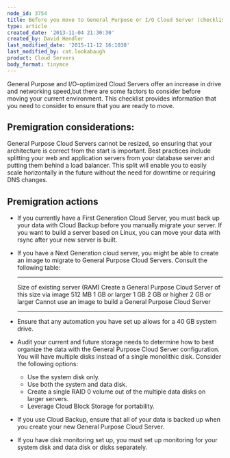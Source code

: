 ```yaml
---
node_id: 3754
title: Before you move to General Purpose or I/O Cloud Server (checklist)
type: article
created_date: '2013-11-04 21:30:30'
created_by: David Hendler
last_modified_date: '2015-11-12 16:1038'
last_modified_by: cat.lookabaugh
product: Cloud Servers
body_format: tinymce
---
```


General Purpose and I/O-optimized Cloud Servers offer an increase in
drive and networking speed,but there are some factors to consider before
moving your current environment. This checklist provides information
that you need to consider to ensure that you are ready to move.

Premigration considerations:
----------------------------

General Purpose Cloud Servers cannot be resized, so ensuring that your
architecture is correct from the start is important. Best practices
include splitting your web and application servers from your database
server and putting them behind a load balancer. This split will enable
you to easily scale horizontally in the future without the need for
downtime or requiring DNS changes.

 

Premigration actions
--------------------

-   If you currently have a First Generation Cloud Server, you must back
    up your data with Cloud Backup before you manually migrate your
    server. If you want to build a server based on Linux, you can move
    your data with rsync after your new server is built.
-   If you have a Next Generation cloud server, you might be able to
    create an image to migrate to General Purpose Cloud Servers. Consult
    the following table:
      ------------------------------- --------------------------------------------------------------
      Size of existing server (RAM)   Create a General Purpose Cloud Server of this size via image
      512 MB                          1 GB or larger
      1 GB                            2 GB or higher
      2 GB or larger                  Cannot use an image to build a General Purpose Cloud Server
      ------------------------------- --------------------------------------------------------------

 

-   Ensure that any automation you have set up allows for a 40 GB system
    drive.
-   Audit your current and future storage needs to determine how to best
    organize the data with the General Purpose Cloud Server
    configuration. You will have multiple disks instead of a single
    monolithic disk. Consider the following options:
    -   Use the system disk only.
    -   Use both the system and data disk.
    -   Create a single RAID 0 volume out of the multiple data disks on
        larger servers.
    -   Leverage Cloud Block Storage for portability.
-   If you use Cloud Backup, ensure that all of your data is backed up
    when you create your new General Purpose Cloud Server.
-   If you have disk monitoring set up, you must set up monitoring for
    your system disk and data disk or disks separately.


